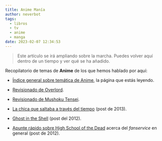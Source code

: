 ```yaml
---
title: Anime Manía
author: neverbot
tags:
  - libros
  - tv
  - anime
  - manga
date: 2023-02-07 12:34:53
---
```


> Este artículo se irá ampliando sobre la marcha. Puedes volver aquí dentro de un tiempo y ver qué se ha añadido.

Recopilatorio de temas de **Anime** de los que hemos hablado por aquí:

- [Índice general sobre temática de Anime](/anime-mania/), la página que estás leyendo.

- [Revisionado de Overlord](/todo-sobre-overlord/).

- [Revisionado de Mushoku Tensei](/mushoku-tensei-vago-y-maleante/).

- [La chica que saltaba a través del tiempo](/la-chica-que-saltaba-a-traves-del-tiempo/) (post de 2013).

- [Ghost in the Shell](/ghost-in-the-shell/) (post del 2012).

- [Apunte rápido sobre High School of the Dead](del-fanservice-como-nueva-cultura-pop/) acerca del *fanservice* en general (post de 2012).

  
